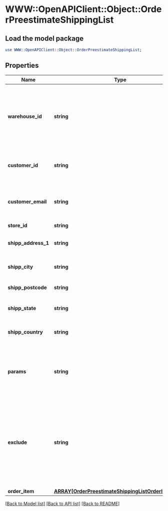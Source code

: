 # WWW::OpenAPIClient::Object::OrderPreestimateShippingList

## Load the model package
```perl
use WWW::OpenAPIClient::Object::OrderPreestimateShippingList;
```

## Properties
Name | Type | Description | Notes
------------ | ------------- | ------------- | -------------
**warehouse_id** | **string** | This parameter is used for selecting a warehouse where you need to set/modify a product quantity. | [optional] 
**customer_id** | **string** | Retrieves orders specified by customer id | [optional] 
**customer_email** | **string** | Retrieves orders specified by customer email | [optional] 
**store_id** | **string** | Store Id | [optional] 
**shipp_address_1** | **string** | Specifies first shipping address | [optional] 
**shipp_city** | **string** | Specifies shipping city | [optional] 
**shipp_postcode** | **string** | Specifies shipping postcode | [optional] 
**shipp_state** | **string** | Specifies shipping state code | [optional] 
**shipp_country** | **string** | Specifies shipping country code | 
**params** | **string** | Set this parameter in order to choose which entity fields you want to retrieve | [optional] [default to &#39;force_all&#39;]
**exclude** | **string** | Set this parameter in order to choose which entity fields you want to ignore. Works only if parameter &#x60;params&#x60; equal force_all | [optional] 
**order_item** | [**ARRAY[OrderPreestimateShippingListOrderItemInner]**](OrderPreestimateShippingListOrderItemInner.md) |  | 

[[Back to Model list]](../README.md#documentation-for-models) [[Back to API list]](../README.md#documentation-for-api-endpoints) [[Back to README]](../README.md)


